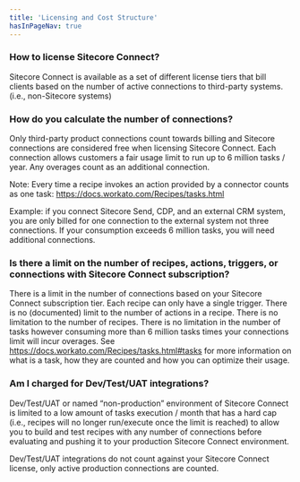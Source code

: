 ```yaml
---
title: 'Licensing and Cost Structure'
hasInPageNav: true
---
```


### How to license Sitecore Connect?

Sitecore Connect is available as a set of different license tiers that bill clients based on the number of active connections to third-party systems. (i.e., non-Sitecore systems)

### How do you calculate the number of connections?

Only third-party product connections count towards billing and Sitecore connections are considered free when licensing Sitecore Connect. Each connection allows customers a fair usage limit to run up to 6 million tasks / year. Any overages count as an additional connection.

Note: Every time a recipe invokes an action provided by a connector counts as one task: https://docs.workato.com/Recipes/tasks.html

Example: if you connect Sitecore Send, CDP, and an external CRM system, you are only billed for one connection to the external system not three connections. If your consumption exceeds 6 million tasks, you will need additional connections.

### Is there a limit on the number of recipes, actions, triggers, or connections with Sitecore Connect subscription?

There is a limit in the number of connections based on your Sitecore Connect subscription tier. Each recipe can only have a single trigger. There is no (documented) limit to the number of actions in a recipe. There is no limitation to the number of recipes. There is no limitation in the number of tasks however consuming more than 6 million tasks times your connections limit will incur overages. See https://docs.workato.com/Recipes/tasks.html#tasks for more information on what is a task, how they are counted and how you can optimize their usage.

### Am I charged for Dev/Test/UAT integrations?

Dev/Test/UAT or named “non-production” environment of Sitecore Connect is limited to a low amount of tasks execution / month that has a hard cap (i.e., recipes will no longer run/execute once the limit is reached) to allow you to build and test recipes with any number of connections before evaluating and pushing it to your production Sitecore Connect environment.

Dev/Test/UAT integrations do not count against your Sitecore Connect license, only active production connections are counted.
